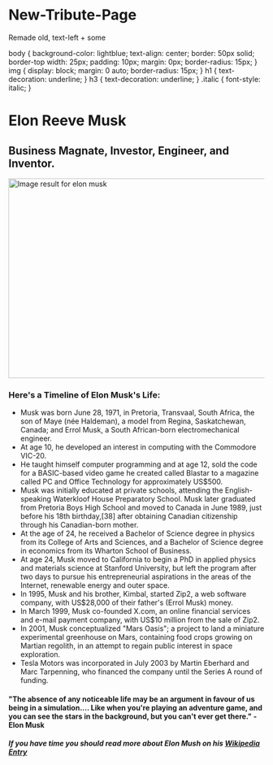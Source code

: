 # New-Tribute-Page
Remade old, text-left + some
<!----------------NEW TRIBUTE PAGE---------------->
<!---------------------CSS----------------------------------->
body {
    background-color: lightblue;
    text-align: center;
    border: 50px solid; 
    border-top width: 25px;
    padding: 10px;
    margin: 0px;
    border-radius: 15px;
}
img {
    display: block;
    margin: 0 auto;
    border-radius: 15px;
}
h1 {
    text-decoration: underline;
}
h3 {
    text-decoration: underline;
}
.italic {
    font-style: italic;
}

<!----------------HTML------------------------------------------>
<head>
  <title>Tribute Page</title>
  <meta charset="UTF-8">
</head>

<h1>Elon Reeve Musk</h1>

<h2>Business Magnate, Investor, Engineer, and Inventor.</h2>

<img width="699" height="393" class="irc_mi iMENAmDOCSks-pQOPx8XEepE" style="margin-top: 0px;" onload="google.aft&amp;&amp;google.aft(this)" alt="Image result for elon musk" src="https://c.fastcompany.net/multisite_files/fastcompany/imagecache/1280/poster/2015/10/3052889-poster-p-2-the-issue-with-existing-batteries-is-that-they-suck.jpg">

<h3>Here's a Timeline of Elon Musk's Life:</h3>
<div class="text-left">
  <ul>
    <li>Musk was born June 28, 1971, in Pretoria, Transvaal, South Africa, the son of Maye (née Haldeman), a model from Regina, Saskatchewan, Canada; and Errol Musk, a South African-born electromechanical engineer.</li>
    <li>At age 10, he developed an interest in computing with the Commodore VIC-20.</li>
    <li>He taught himself computer programming and at age 12, sold the code for a BASIC-based video game he created called Blastar to a magazine called PC and Office Technology for approximately US$500.</li>
    <li>Musk was initially educated at private schools, attending the English-speaking Waterkloof House Preparatory School. Musk later graduated from Pretoria Boys High School and moved to Canada in June 1989, just before his 18th birthday,[38] after obtaining
      Canadian citizenship through his Canadian-born mother.</li>
    <li>At the age of 24, he received a Bachelor of Science degree in physics from its College of Arts and Sciences, and a Bachelor of Science degree in economics from its Wharton School of Business.</li>
    <li>At age 24, Musk moved to California to begin a PhD in applied physics and materials science at Stanford University, but left the program after two days to pursue his entrepreneurial aspirations in the areas of the Internet, renewable energy and outer
      space.</li>
    <li>In 1995, Musk and his brother, Kimbal, started Zip2, a web software company, with US$28,000 of their father's (Errol Musk) money.</li>
    <li>In March 1999, Musk co-founded X.com, an online financial services and e-mail payment company, with US$10 million from the sale of Zip2.</li>
    <li>In 2001, Musk conceptualized "Mars Oasis"; a project to land a miniature experimental greenhouse on Mars, containing food crops growing on Martian regolith, in an attempt to regain public interest in space exploration.</li>
    <li>Tesla Motors was incorporated in July 2003 by Martin Eberhard and Marc Tarpenning, who financed the company until the Series A round of funding.</li>
  </ul>
</div>
<h4 class="italic">"The absence of any noticeable life may be an argument in favour of us being in a simulation.... Like when you're playing an adventure game, and you can see the stars in the background, but you can't ever get there." -Elon Musk</h4>

<h5>If you have time you should read more about Elon Mush on his <a href="https://en.wikipedia.org/wiki/Elon_Musk">Wikipedia Entry</a</h5>
